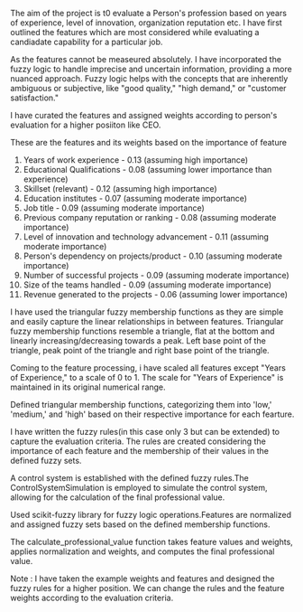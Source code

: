 The aim of the project is t0 evaluate a Person's profession based on years of experience, level of innovation, organization reputation etc.
I have first outlined the features which are most considered while evaluating a candiadate capability for a particular job.

As the features cannot be measeured absolutely. I have incorporated the fuzzy logic to handle imprecise and uncertain information, providing a more nuanced approach. Fuzzy logic helps with the concepts that are inherently ambiguous or subjective, like "good quality," "high demand," or "customer satisfaction."

I have curated the features and assigned weights according to person's evaluation for a higher posiiton like CEO.

These are the features and its weights based on the importance of feature

1. Years of work experience - 0.13 (assuming high importance)
2. Educational Qualifications - 0.08 (assuming lower importance than experience)
3. Skillset (relevant) -  0.12 (assuming high importance)
4. Education institutes - 0.07 (assuming moderate importance)
5. Job title - 0.09 (assuming moderate importance)
6. Previous company reputation or ranking - 0.08 (assuming moderate importance)
7. Level of innovation and technology advancement - 0.11 (assuming moderate importance)
8. Person's dependency on projects/product - 0.10 (assuming moderate importance)
9. Number of successful projects - 0.09 (assuming moderate importance)
10. Size of the teams handled - 0.09 (assuming moderate importance)
11. Revenue generated to the projects - 0.06 (assuming lower importance)


I have used the triangular fuzzy membership functions as they are simple and easily capture the linear relationships in between features.
Triangular fuzzy membership functions resemble a triangle, flat at the bottom and linearly increasing/decreasing towards a peak. Left base point of the triangle, peak point of the triangle and right base point of the triangle.

Coming to the feature processing, i have scaled all features except "Years of Experience," to a scale of 0 to 1. The scale for "Years of Experience" is maintained in its original numerical range.

Defined triangular membership functions, categorizing them into 'low,' 'medium,' and 'high' based on their respective importance for each fearture.

I have written the fuzzy rules(in this case only 3 but can be extended) to capture the evaluation criteria. The rules are created considering the importance of each feature and the membership of their values in the defined fuzzy sets.

A control system is established with the defined fuzzy rules.The ControlSystemSimulation is employed to simulate the control system, allowing for the calculation of the final professional value.

Used scikit-fuzzy library for fuzzy logic operations.Features are normalized and assigned fuzzy sets based on the defined membership functions.

The calculate_professional_value function takes feature values and weights, applies normalization and weights, and computes the final professional value.

Note : I have taken the example weights and features and designed the fuzzy rules for a higher position. We can change the rules and the feature weights according to the evaluation criteria.
